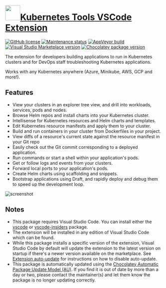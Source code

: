 ﻿# [<img src="https://cdn.jsdelivr.net/gh/dgalbraith/chocolatey-packages@04c2c097ddd064697ce5d666d0dc3138ac671dbc/icons/vscode-kubernetes-tools.png" width="48" height="48" />Kubernetes Tools VSCode Extension](<https://chocolatey.org/packages/vscode-kubernetes-tools>)

[![GitHub license](https://img.shields.io/github/license/azure/vscode-kubernetes-tools)](https://github.com/Azure/vscode-kubernetes-tools/blob/master/LICENSE)
[![Maintenance status](https://img.shields.io/badge/maintained%3F-yes-green.svg)](https://github.com/dgalbraith/chocolatey-packages/graphs/commit-activity)
[![AppVeyor build](https://img.shields.io/appveyor/ci/dgalbraith/chocolatey-packages)](https://ci.appveyor.com/project/dgalbraith/chocolatey-packages)
[![Visual Studio Marketplace version](https://img.shields.io/visual-studio-marketplace/v/ms-kubernetes-tools.vscode-kubernetes-tools?label=Marketplace)](https://marketplace.visualstudio.com/items?itemName=ms-kubernetes-tools.vscode-kubernetes-tools)
[![Chocolatey package version](https://img.shields.io/chocolatey/v/vscode-kubernetes-tools?label=Chocolatey)](https://chocolatey.org/packages/vscode-kubernetes-tools)

The extension for developers building applications to run in Kubernetes clusters and for DevOps staff troubleshooting Kubernetes applications.

Works with any Kubernetes anywhere (Azure, Minikube, AWS, GCP and more!).

## Features

* View your clusters in an explorer tree view, and drill into workloads, services, pods and nodes.
* Browse Helm repos and install charts into your Kubernetes cluster.
* Intellisense for Kubernetes resources and Helm charts and templates.
* Edit Kubernetes resource manifests and apply them to your cluster.
* Build and run containers in your cluster from Dockerfiles in your project.
* View diffs of a resource's current state against the resource manifest in your Git repo
* Easily check out the Git commit corresponding to a deployed application.
* Run commands or start a shell within your application's pods.
* Get or follow logs and events from your clusters.
* Forward local ports to your application's pods.
* Create Helm charts using scaffolding and snippets.
* Bootstrap applications using Draft, and rapidly deploy and debug them to speed up the development loop.

![screenshot](https://cdn.jsdelivr.net/gh/dgalbraith/chocolatey-packages@04c2c097ddd064697ce5d666d0dc3138ac671dbc/automatic/vscode-kubernetes-tools/screenshot.png)

## Notes

* This package requires Visual Studio Code.
  You can install either the [vscode](https://chocolatey.org/packages/vscode) or [vscode-insiders](https://chocolatey.org/packages/vscode-insiders) package.
* The extension will be installed in any edition of Visual Studio Code which can be found.
* While this package installs a specific version of the extension, Visual Studio Code by default will update the extension to the latest version on startup
  if there's a newer version available on the marketplace.
  See [Extension auto-update](https://code.visualstudio.com/docs/editor/extension-gallery#_extension-autoupdate) for instructions on how to disable auto-update.
* This package is automatically updated using the [Chocolatey Automatic Package Update Model (AU)](https://github.com/majkinetor/au/blob/master/README.md).
  If you find it is out of date by more than a day or two, please contact the maintainer(s) and let them know the package is no longer updating correctly.
